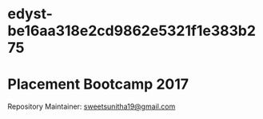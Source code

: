 # edyst-be16aa318e2cd9862e5321f1e383b275
# Placement Bootcamp 2017
Repository Maintainer: sweetsunitha19@gmail.com
